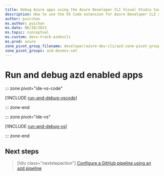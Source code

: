 ```yaml
---
title: Debug Azure apps using the Azure Developer CLI Visual Studio Code extension and Visual Studio
description: How to use the VS Code extension for Azure Developer CLI and Visual Studio to run and debug locally.
author: puicchan
ms.author: puichan
ms.date: 06/20/2021
ms.topic: conceptual
ms.custom: devx-track-azdevcli
ms.prod: azure
zone_pivot_group_filename: developer/azure-dev-cli/azd-zone-pivot-groups.json
zone_pivot_groups: azd-devenv-set
---
```


# Run and debug azd enabled apps

::: zone pivot="ide-vs-code"

[!INCLUDE [run-and-debug-vscode](includes/run-and-debug-vscode.md)]

::: zone-end

::: zone pivot="ide-vs"

[!INCLUDE [run-and-debug-vs](includes/run-and-debug-vs.md)]

::: zone-end

## Next steps

> [!div class="nextstepaction"]
> [Configure a GitHub pipeline using an azd pipeline](how-to-update-and-deploy-using-github-action.md)

